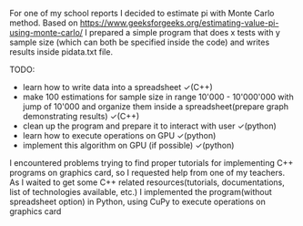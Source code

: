For one of my school reports I decided to estimate pi with Monte Carlo method.
Based on https://www.geeksforgeeks.org/estimating-value-pi-using-monte-carlo/ I prepared a simple program that does x tests with y sample size (which can both be specified inside the code) and writes results inside pidata.txt file.

TODO:
- learn how to write data into a spreadsheet ✓(C++)
- make 100 estimations for sample size in range 10'000 - 10'000'000 with jump of 10'000 and organize them inside a spreadsheet(prepare graph demonstrating results) ✓(C++)
- clean up the program and prepare it to interact with user ✓(python)
- learn how to execute operations on GPU ✓(python)
- implement this algorithm on GPU (if possible) ✓(python)

I encountered problems trying to find proper tutorials for implementing C++ programs on graphics card, so I requested help from one of my teachers.
As I waited to get some C++ related resources(tutorials, documentations, list of technologies available, etc.) I implemented the program(without spreadsheet option) in Python, using CuPy to execute operations on graphics card
